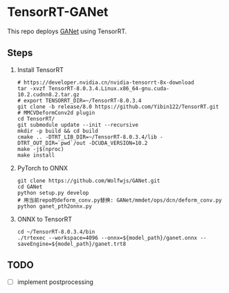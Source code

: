 # TensorRT-GANet
This repo deploys [GANet](https://github.com/Wolfwjs/GANet) using TensorRT.

## Steps
1. Install TensorRT
   ```Shell
   # https://developer.nvidia.cn/nvidia-tensorrt-8x-download
   tar -xvzf TensorRT-8.0.3.4.Linux.x86_64-gnu.cuda-10.2.cudnn8.2.tar.gz
   # export TENSORRT_DIR=~/TensorRT-8.0.3.4
   git clone -b release/8.0 https://github.com/Yibin122/TensorRT.git  # MMCVDeformConv2d plugin
   cd TensorRT/
   git submodule update --init --recursive
   mkdir -p build && cd build
   cmake .. -DTRT_LIB_DIR=~/TensorRT-8.0.3.4/lib -DTRT_OUT_DIR=`pwd`/out -DCUDA_VERSION=10.2
   make -j$(nproc)
   make install
   ```
2. PyTorch to ONNX
   ```Shell
   git clone https://github.com/Wolfwjs/GANet.git
   cd GANet
   python setup.py develop
   # 用当前repo的deform_conv.py替换: GANet/mmdet/ops/dcn/deform_conv.py
   python ganet_pth2onnx.py
   ```
3. ONNX to TensorRT
   ```
   cd ~/TensorRT-8.0.3.4/bin
   ./trtexec --workspace=4096 --onnx=${model_path}/ganet.onnx --saveEngine=${model_path}/ganet.trt8
   ```

## TODO
- [ ] implement postprocessing
